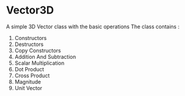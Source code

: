 # Vector3D
A simple 3D Vector class with the basic operations
The class contains :
  1. Constructors
  2. Destructors
  3. Copy Constructors
  4. Addition And Subtraction
  5. Scalar Multiplication
  6. Dot Product
  7. Cross Product
  8. Magnitude
  9. Unit Vector
